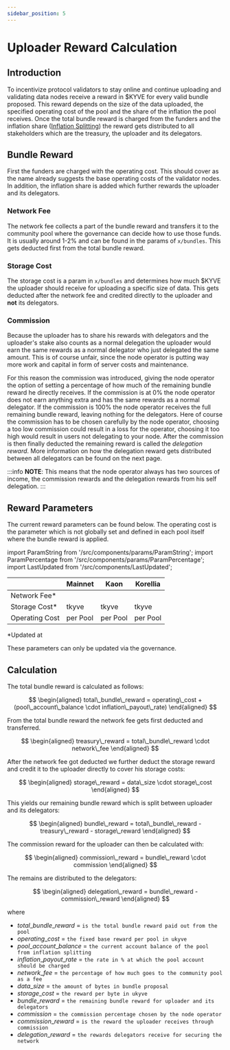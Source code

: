 ```yaml
---
sidebar_position: 5
---
```


# Uploader Reward Calculation

## Introduction

To incentivize protocol validators to stay online and continue uploading and validating data nodes receive a reward in \$KYVE for every valid bundle proposed. This reward depends on the size of the data uploaded, the specified operating cost of the pool and the share of the inflation the pool receives. Once the total bundle reward is charged from the funders and the inflation share ([Inflation Splitting](/learn/protocol_devs/advanced_concepts/inflation_splitting)) the reward gets distributed to all stakeholders which are the treasury, the uploader and its delegators.

## Bundle Reward

First the funders are charged with the operating cost. This should cover as the name already suggests the base operating costs of the validator nodes. In addition, the inflation share is added which further rewards the uploader and its delegators.

### Network Fee

The network fee collects a part of the bundle reward and transfers it to the community pool where the governance can decide how to use those funds. It is usually around 1-2% and can be found in the params of `x/bundles`. This gets deducted first from the total bundle reward.

### Storage Cost

The storage cost is a param in `x/bundles` and determines how much \$KYVE the uploader should receive for uploading a specific size
of data. This gets deducted after the network fee and credited directly to the uploader and **not** its delegators.

### Commission

Because the uploader has to share his rewards with delegators and the uploader's stake also counts as a normal delegation the uploader would earn the same rewards as a normal delegator who just delegated the same amount. This is of course unfair, since the node operator is putting way more work and capital in form of server costs and maintenance.

For this reason the commission was introduced, giving the node operator the option of setting a percentage of how much of the remaining bundle reward he directly receives. If the commission is at 0% the node operator does not earn anything extra and has the same rewards as a normal delegator. If the commission is 100% the node operator receives the full remaining bundle reward, leaving nothing for the delegators. Here of course the commission has to be chosen carefully by the node operator, choosing a too low commission could result in a loss for the operator, choosing it too high would result in users not delegating to your node. After the commission is then finally deducted the remaining reward is called the _delegation reward_. More information on how the delegation reward gets distributed between all delegators can be found on the next page.

:::info
**NOTE**: This means that the node operator always has two sources of income, the commission rewards and the delegation rewards from his self delegation.
:::

## Reward Parameters

The current reward parameters can be found below. The operating cost is the parameter which is not globally set and defined in each pool itself where the bundle reward is applied.

import ParamString from '/src/components/params/ParamString';
import ParamPercentage from '/src/components/params/ParamPercentage';
import LastUpdated from '/src/components/LastUpdated';

|                | Mainnet                                                                    | Kaon                                                                       | Korellia                                                                       |
| -------------- | -------------------------------------------------------------------------- | -------------------------------------------------------------------------- | ------------------------------------------------------------------------------ |
| Network Fee\*  | <ParamPercentage network="kyve" module="bundles" param="network_fee" />    | <ParamPercentage network="kaon" module="bundles" param="network_fee" />    | <ParamPercentage network="korellia" module="bundles" param="network_fee" />    |
| Storage Cost\* | <ParamString network="kyve" module="bundles" param="storage_cost" /> tkyve | <ParamString network="kaon" module="bundles" param="storage_cost" /> tkyve | <ParamString network="korellia" module="bundles" param="storage_cost" /> tkyve |
| Operating Cost | per Pool                                                                   | per Pool                                                                   | per Pool                                                                       |

\*Updated at **<LastUpdated />**

These parameters can only be updated via the governance.

## Calculation

The total bundle reward is calculated as follows:

$$
\begin{aligned}
total\_bundle\_reward = operating\_cost + (pool\_account\_balance \cdot inflation\_payout\_rate)
\end{aligned}
$$

From the total bundle reward the network fee gets first deducted and transferred.

$$
\begin{aligned}
treasury\_reward = total\_bundle\_reward \cdot network\_fee
\end{aligned}
$$

After the network fee got deducted we further deduct the storage reward and credit it to the uploader
directly to cover his storage costs:

$$
\begin{aligned}
storage\_reward = data\_size \cdot storage\_cost
\end{aligned}
$$

This yields our remaining bundle reward which is split between uploader and its delegators:

$$
\begin{aligned}
bundle\_reward = total\_bundle\_reward - treasury\_reward - storage\_reward
\end{aligned}
$$

The commission reward for the uploader can then be calculated with:

$$
\begin{aligned}
commission\_reward = bundle\_reward \cdot commission
\end{aligned}
$$

The remains are distributed to the delegators:

$$
\begin{aligned}
delegation\_reward = bundle\_reward - commission\_reward
\end{aligned}
$$

where

- $total\_bundle\_reward$ = `is the total bundle reward paid out from the pool`
- $operating\_cost$ = `the fixed base reward per pool in ukyve`
- $pool\_account\_balance$ = `the current account balance of the pool from inflation splitting`
- $inflation\_payout\_rate$ = `the rate in % at which the pool account should be charged`
- $network\_fee$ = `the percentage of how much goes to the community pool as a fee`
- $data\_size$ = `the amount of bytes in bundle proposal`
- $storage\_cost$ = `the reward per byte in ukyve`
- $bundle\_reward$ = `the remaining bundle reward for uploader and its delegators`
- $commission$ = `the commission percentage chosen by the node operator`
- $commission\_reward$ = `is the reward the uploader receives through commission`
- $delegation\_reward$ = `the rewards delegators receive for securing the network`
